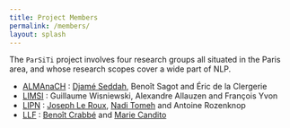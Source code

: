 ```yaml
---
title: Project Members
permalink: /members/
layout: splash
---
```


The `ParSiTi` project involves four research groups all situated in the
Paris area, and whose research scopes cover a wide part of NLP.

- [ALMAnaCH](https://team.inria.fr/almanach/fr/) : [Djamé Seddah](http://pauillac.inria.fr/~seddah/), Benoît Sagot and Éric de la Clergerie
- [LIMSI](https://www.limsi.fr/fr/recherche/tlp/themes/topic5) : Guillaume Wisniewski, Alexandre Allauzen and François Yvon
- [LIPN](http://lipn.univ-paris13.fr/fr/rcln) : [Joseph Le Roux](http://lipn.univ-paris13.fr/~leroux/), [Nadi Tomeh](http://lipn.univ-paris13.fr/~tomeh/) and Antoine Rozenknop
- [LLF](http://www.llf.cnrs.fr/) : [Benoît Crabbé](http://www.linguist.univ-paris-diderot.fr/~bcrabbe/) and [Marie Candito](http://www.linguist.univ-paris-diderot.fr/~mcandito/)
